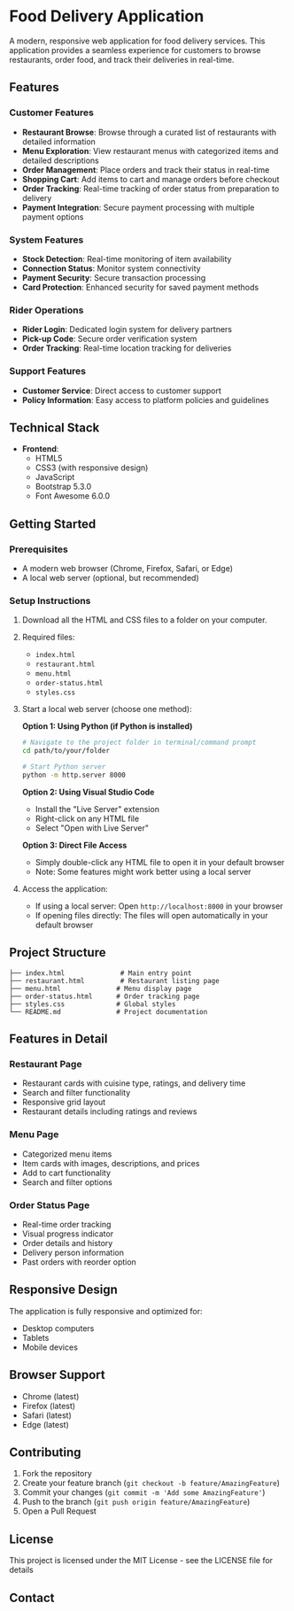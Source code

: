 # Food Delivery Application

A modern, responsive web application for food delivery services. This application provides a seamless experience for customers to browse restaurants, order food, and track their deliveries in real-time.

## Features

### Customer Features
- **Restaurant Browse**: Browse through a curated list of restaurants with detailed information
- **Menu Exploration**: View restaurant menus with categorized items and detailed descriptions
- **Order Management**: Place orders and track their status in real-time
- **Shopping Cart**: Add items to cart and manage orders before checkout
- **Order Tracking**: Real-time tracking of order status from preparation to delivery
- **Payment Integration**: Secure payment processing with multiple payment options

### System Features
- **Stock Detection**: Real-time monitoring of item availability
- **Connection Status**: Monitor system connectivity
- **Payment Security**: Secure transaction processing
- **Card Protection**: Enhanced security for saved payment methods

### Rider Operations
- **Rider Login**: Dedicated login system for delivery partners
- **Pick-up Code**: Secure order verification system
- **Order Tracking**: Real-time location tracking for deliveries

### Support Features
- **Customer Service**: Direct access to customer support
- **Policy Information**: Easy access to platform policies and guidelines

## Technical Stack

- **Frontend**:
  - HTML5
  - CSS3 (with responsive design)
  - JavaScript
  - Bootstrap 5.3.0
  - Font Awesome 6.0.0

## Getting Started

### Prerequisites
- A modern web browser (Chrome, Firefox, Safari, or Edge)
- A local web server (optional, but recommended)

### Setup Instructions

1. Download all the HTML and CSS files to a folder on your computer.

2. Required files:
   - `index.html`
   - `restaurant.html`
   - `menu.html`
   - `order-status.html`
   - `styles.css`

3. Start a local web server (choose one method):

   **Option 1: Using Python (if Python is installed)**
   ```bash
   # Navigate to the project folder in terminal/command prompt
   cd path/to/your/folder
   
   # Start Python server
   python -m http.server 8000
   ```

   **Option 2: Using Visual Studio Code**
   - Install the "Live Server" extension
   - Right-click on any HTML file
   - Select "Open with Live Server"

   **Option 3: Direct File Access**
   - Simply double-click any HTML file to open it in your default browser
   - Note: Some features might work better using a local server

4. Access the application:
   - If using a local server: Open `http://localhost:8000` in your browser
   - If opening files directly: The files will open automatically in your default browser

## Project Structure

```
├── index.html              # Main entry point
├── restaurant.html         # Restaurant listing page
├── menu.html              # Menu display page
├── order-status.html      # Order tracking page
├── styles.css             # Global styles
└── README.md              # Project documentation
```

## Features in Detail

### Restaurant Page
- Restaurant cards with cuisine type, ratings, and delivery time
- Search and filter functionality
- Responsive grid layout
- Restaurant details including ratings and reviews

### Menu Page
- Categorized menu items
- Item cards with images, descriptions, and prices
- Add to cart functionality
- Search and filter options

### Order Status Page
- Real-time order tracking
- Visual progress indicator
- Order details and history
- Delivery person information
- Past orders with reorder option

## Responsive Design

The application is fully responsive and optimized for:
- Desktop computers
- Tablets
- Mobile devices

## Browser Support

- Chrome (latest)
- Firefox (latest)
- Safari (latest)
- Edge (latest)

## Contributing

1. Fork the repository
2. Create your feature branch (`git checkout -b feature/AmazingFeature`)
3. Commit your changes (`git commit -m 'Add some AmazingFeature'`)
4. Push to the branch (`git push origin feature/AmazingFeature`)
5. Open a Pull Request

## License

This project is licensed under the MIT License - see the LICENSE file for details

## Contact
